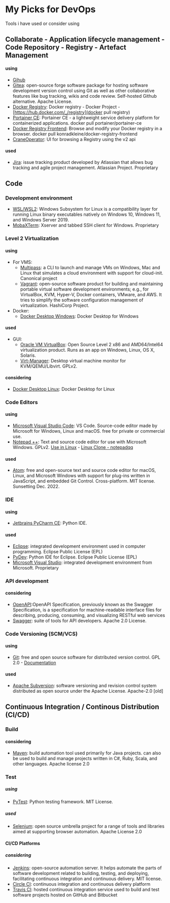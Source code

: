 # My Picks for DevOps

Tools i have used or consider using

## Collaborate - Application lifecycle management - Code Repository - Registry - Artefact Management ##
#### using ####
- [Gihub](https://github.com/)
- [Gitea](https://gitea.io/en-us/): open-source forge software package for hosting software development version control using Git as well as other collaborative features like bug tracking, wikis and code review. Self-hosted Github alternative. Apache License.
- [Docker Registry](https://docs.docker.com/registry/): Docker registry - Docker Project - [https://hub.docker.com/_/registry](docker pull registry)
- [Portainer CE](https://hub.docker.com/r/portainer/portainer-ce): Portainer CE - a lightweight service delivery platform for containerized applications. docker pull portainer/portainer-ce
- [Docker Registry Frontend](https://hub.docker.com/r/konradkleine/docker-registry-frontend/): Browse and modify your Docker registry in a browser. docker pull konradkleine/docker-registry-frontend
- [CraneOperator](https://hub.docker.com/r/parabuzzle/craneoperator): UI for browsing a Registry using the v2 api

#### used ####
- [Jira](https://www.atlassian.com/software/jira):  issue tracking product developed by Atlassian that allows bug tracking and agile project management. Atlassian Project. Proprietary

## Code ##
### Development environment ###
- [WSL/WSL2](https://docs.microsoft.com/en-us/windows/wsl/compare-versions): Windows Subsystem for Linux is a compatibility layer for running Linux binary executables natively on Windows 10, Windows 11, and Windows Server 2019.
- [MobaXTerm](https://mobaxterm.mobatek.net/): Xserver and tabbed SSH client for Windows. Proprietary
### Level 2 Virtualization ###
#### using ####
- For VMS:
  * [Multipass](https://multipass.run/): a CLI to launch and manage VMs on Windows, Mac and Linux that simulates a cloud environment with support for cloud-init. Canonical project
  * [Vagrant](https://www.vagrantup.com/): open-source software product for building and maintaining portable virtual software development environments; e.g., for VirtualBox, KVM, Hyper-V, Docker containers, VMware, and AWS. It tries to simplify the software configuration management of virtualization. HashiCorp Project.
- Docker:
  * [Docker Desktop Windows](https://docs.docker.com/desktop/install/windows-install/): Docker Desktop for Windows
#### used ####
- GUI:
  * [Oracle VM VirtualBox](https://www.virtualbox.org/): Open Source Level 2 x86 and AMD64/Intel64 virtualization product. Runs as an app on Windows, Linux, OS X, Solaris.
  * [Virt-Manager](https://virt-manager.org/): Desktop virtual machine monitor for KVM/QEMU/Libvirt. GPLv2.
#### considering ####
- [Docker Desktop Linux](https://docs.docker.com/desktop/install/linux-install/): Docker Desktop for Linux

### Code Editors ###
#### using ####
- [Microsoft Visual Studio Code](https://code.visualstudio.com/): VS Code. Source-code editor made by Microsoft for Windows, Linux and macOS. free for private or commercial use.
- [Notepad ++](https://notepad-plus-plus.org/): Text and source code editor for use with Microsoft Windows. GPLv2. [Use in Linux](https://itsfoss.com/notepad-plus-plus-linux/) - [Linux Clone - notepadqq](https://notepadqq.com/s/)
#### used ####
- [Atom](https://atom.io/): free and open-source text and source code editor for macOS, Linux, and Microsoft Windows with support for plug-ins written in JavaScript, and embedded Git Control. Cross-platform. MIT license. Sunsetting Dec. 2022.

### IDE ###
#### using ####
- [Jetbrains PyCharm CE](https://www.jetbrains.com/pycharm/): Python IDE.
#### used ####
- [Eclipse](https://www.eclipse.org/): integrated development environment used in computer programming. Eclipse Public License (EPL)
- [PyDev](https://www.pydev.org/): Python IDE for Eclipse. Eclipse Public License (EPL)
- [Microsoft Visual Studio](https://visualstudio.microsoft.com/fr/): integrated development environment from Microsoft. Proprietary

### API development ###
#### considering ####
- [OpenAPI](https://www.openapis.org/):OpenAPI Specification, previously known as the Swagger Specification, is a specification for machine-readable interface files for describing, producing, consuming, and visualizing RESTful web services 
- [Swagger](https://swagger.io/): suite of tools for API developers. Apache 2.0 License.

### Code Versioning (SCM/VCS) ###
#### using ####
- [Git](https://git-scm.com/): free and open source software for distributed version control. GPL 2.0 - [Documentation](https://git-scm.com/docs)
#### used ####
- [Apache Subversion](https://subversion.apache.org/): software versioning and revision control system distributed as open source under the Apache License. Apache-2.0 [old]
        
## Continuous Integration / Continous Distribution (CI/CD) ##
### Build ###
#### considering ####
- [Maven](https://maven.apache.org/): build automation tool used primarily for Java projects. can also be used to build and manage projects written in C#, Ruby, Scala, and other languages. Apache license 2.0
### Test ###
##### using #####
- [PyTest](https://docs.pytest.org/en/7.1.x/): Python testing framework. MIT License.
##### used #####
- [Selenium](https://www.selenium.dev/): open source umbrella project for a range of tools and libraries aimed at supporting browser automation. Apache License 2.0
#### CI/CD Platforms ####
##### considering #####
- [Jenkins](https://www.jenkins.io/): open-source automation server. It helps automate the parts of software development related to building, testing, and deploying, facilitating continuous integration and continuous delivery. MIT license.
- [Circle CI](https://circleci.com/): continuous integration and continuous delivery platform
- [Travis CI](https://www.travis-ci.com/): hosted continuous integration service used to build and test software projects hosted on GitHub and Bitbucket

